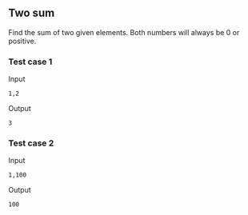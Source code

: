 ## Two sum

Find the sum of two given elements. Both numbers will always be 0 or positive.

### Test case 1

Input 

```
1,2
```

Output

``` 
3
```

### Test case 2
Input

```
1,100
```

Output

```
100
```